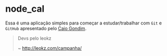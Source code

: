 # node_cal

Essa é uma aplicação simples para começar a estudar/trabalhar com `Git` e `GitHub` apresentado pelo [Caio Gondim](https://github.com/caiogondim).

> Devs pelo leokz
>
> ~ http://leokz.com/campanha/
